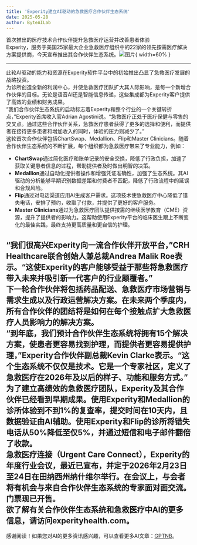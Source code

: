 ```yaml
---
title: 'Experity建立AI驱动的急救医疗合作伙伴生态系统'
date: 2025-05-28
author: ByteAILab
---
```


首次推出的医疗技术合作伙伴提升急救医疗运营并改善患者体验  
Experity，服务于美国25家最大企业急救医疗组织中的22家的领先按需医疗解决方案提供商，今天宣布推出其合作伙伴生态系统。![图片](https://ai-techpark.com/wp-content/uploads/Experity-Establishes.jpg){ width=60% }

---
此轮AI驱动的能力和资源在Experity软件平台中的初始推出凸显了急救医疗发展的战略投资。  
为诊所创造全新的利润中心，并使急救医疗团队扩大其人际影响，是每一个新增合作伙伴的目标。无论是语音AI还是智能信息传递，这些集成都为Experity客户提供了高效的业绩和财务成果。  
“我们合作伙伴生态系统的启动标志着Experity和整个行业的一个关键转折点，”Experity首席收入官Adrian Agostini说。“急救医疗正处于医疗保健与零售的交叉点。通过这些合作伙伴关系，急救医疗患者获得了更多的选择和便利，而提供者在接待更多患者和增加收入的同时，体验的压力则减少了。”  
这轮首次合作伙伴包括ChartSwap、Medallion、Flip和Master Clinicians。随着合作伙伴生态系统的不断扩展，每个组织都为急救医疗带来了专业能力，例如：  

- **ChartSwap**通过简化医疗和账单记录的安全交换，降低了行政负担，加速了获取关键患者信息的过程，帮助提供者及时做出明智的决策。  
- **Medallion**通过自动化提供者操作和增强凭证准确性，加强了生态系统。其AI驱动的分析能够早期识别数据差距和付费者不匹配，降低了行政流程中的延误和合规风险。  
- **Flip**通过对电话渠道应用AI生成客户需求。这项技术使急救医疗中心降低了错失电话，安排了预约，收取了付款，并提供了更好的客户服务。  
- **Master Clinicians**通过为急救医疗团队提供按需的继续医学教育（CME）资源，提升了提供者的影响力。这帮助使用Experity平台的临床医生跟上不断变化的最佳实践，最终支持更高质量和更自信的护理。  

“我们很高兴Experity向一流合作伙伴开放平台，”CRH Healthcare联合创始人兼总裁Andrea Malik Roe表示。“这使Experity的客户能够受益于那些将急救医疗带入未来并吸引新一代客户的行业颠覆者。”  
下一轮合作伙伴将包括药品配送、急救医疗市场营销与需求生成以及行政运营解决方案。在未来两个季度内，所有合作伙伴的团结将是如何在每个接触点扩大急救医疗人员影响力的解决方案。  
“到年底，我们预计合作伙伴生态系统将拥有15个解决方案，使患者更容易找到护理，而提供者更容易提供护理，”Experity合作伙伴副总裁Kevin Clarke表示。“这个生态系统不仅仅是技术。它是一个专家社区，定义了急救医疗在2026年及以后的样子、功能和服务方式。”  
为了建立高绩效的急救医疗团队，Experity及其合作伙伴已经看到早期成果。使用Experity和Medallion的诊所体验到不到1%的复查率，提交时间在10天内，且数据验证由AI辅助。使用Experity和Flip的诊所将错失电话从50%降低至仅5%，并通过短信和电子邮件翻倍了收款。  
急救医疗连接（Urgent Care Connect），Experity的年度行业会议，最近已宣布，并定于2026年2月23日至24日在田纳西州纳什维尔举行。在会议上，与会者将有机会与来自合作伙伴生态系统的专家面对面交流。门票现已开售。  
欲了解有关合作伙伴生态系统和急救医疗中AI的更多信息，请访问experityhealth.com。
---
感谢阅读！如果您对AI的更多资讯感兴趣，可以查看更多AI文章：[GPTNB](https://gptnb.com)。